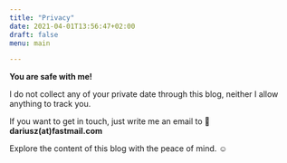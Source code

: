 ```yaml
---
title: "Privacy"
date: 2021-04-01T13:56:47+02:00
draft: false
menu: main

---
```


**You are safe with me!**

I do not collect any of your private date through this blog, neither I allow anything to track you. 

If you want to get in touch, just write me an email to :email: **dariusz(at)fastmail.com**

Explore the content of this blog with the peace of mind.  :relaxed: